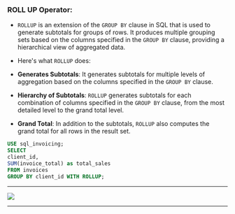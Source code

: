 ### **ROLL UP** Operator:

- `ROLLUP` is an extension of the `GROUP BY` clause in SQL that is used to generate subtotals for groups of rows. It produces multiple grouping sets based on the columns specified in the `GROUP BY` clause, providing a hierarchical view of aggregated data.

- Here's what `ROLLUP` does:

- **Generates Subtotals**: It generates subtotals for multiple levels of aggregation based on the columns specified in the `GROUP BY` clause.

- **Hierarchy of Subtotals**: `ROLLUP` generates subtotals for each combination of columns specified in the `GROUP BY` clause, from the most detailed level to the grand total level.

- **Grand Total**: In addition to the subtotals, `ROLLUP` also computes the grand total for all rows in the result set.

```sql
USE sql_invoicing;
SELECT 
client_id,
SUM(invoice_total) as total_sales
FROM invoices
GROUP BY client_id WITH ROLLUP;
```

<hr>

<img src= './assets/roll-up'>

<hr>